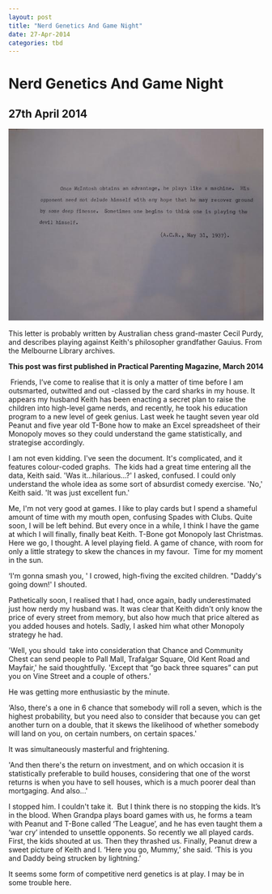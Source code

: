```yaml
---
layout: post
title: "Nerd Genetics And Game Night"
date: 27-Apr-2014
categories: tbd
---
```


# Nerd Genetics And Game Night

## 27th April 2014

<img class="photo-horiz" src="/images/2014/04/unnamed-2.jpg" />

This letter is probably written by Australian chess grand-master Cecil Purdy,   and describes playing against Keith's philosopher grandfather Gauius. From the Melbourne Library archives.

**This post was first published in Practical Parenting Magazine, March 2014**

 Friends, I’ve come to realise that it is only a matter of time before I am outsmarted, outwitted and out -classed by the card sharks in my house. It appears my husband Keith has been enacting a secret plan to raise the children into high-level game nerds, and recently, he took his education program to a new level of geek genius. Last week he taught seven year old Peanut and five year old T-Bone how to make an Excel spreadsheet of their Monopoly moves so they could understand the game statistically, and strategise accordingly.

I am not even kidding. I've seen the document. It's complicated, and it features colour-coded graphs.  The kids had a great time entering all the data, Keith said. 'Was it...hilarious...?' I asked, confused. I could only understand the whole idea as some sort of absurdist comedy exercise. 'No,' Keith said. 'It was just excellent fun.'

Me, I'm not very good at games. I like to play cards but I spend a shameful amount of time with my mouth open, confusing Spades with Clubs. Quite soon, I will be left behind. But every once in a while, I think I have the game at which I will finally, finally beat Keith. T-Bone got Monopoly last Christmas. Here we go, I thought. A level playing field. A game of chance, with room for only a little strategy to skew the chances in my favour.  Time for my moment in the sun.

‘I'm gonna smash you, ' I crowed, high-fiving the excited children. "Daddy's going down!' I shouted.

Pathetically soon, I realised that I had, once again, badly underestimated just how nerdy my husband was. It was clear that Keith didn't only know the price of every street from memory, but also how much that price altered as you added houses and hotels. Sadly, I asked him what other Monopoly strategy he had.

'Well, you should  take into consideration that Chance and Community Chest can send people to Pall Mall, Trafalgar Square, Old Kent Road and Mayfair,' he said thoughtfully. 'Except that “go back three squares” can put you on Vine Street and a couple of others.’

He was getting more enthusiastic by the minute.

‘Also, there's a one in 6 chance that somebody will roll a seven, which is the highest probability, but you need also to consider that because you can get another turn on a double, that it skews the likelihood of whether somebody will land on you, on certain numbers, on certain spaces.'

It was simultaneously masterful and frightening.

'And then there's the return on investment, and on which occasion it is statistically preferable to build houses, considering that one of the worst returns is when you have to sell houses, which is a much poorer deal than mortgaging. And also...'

I stopped him. I couldn't take it.  But I think there is no stopping the kids. It’s in the blood. When Grandpa plays board games with us, he forms a team with Peanut and T-Bone called ‘The League’, and he has even taught them a ‘war cry’ intended to unsettle opponents. So recently we all played cards. First, the kids shouted at us. Then they thrashed us. Finally, Peanut drew a sweet picture of Keith and I. ‘Here you go, Mummy,’ she said. ‘This is you and Daddy being strucken by lightning.’

It seems some form of competitive nerd genetics is at play. I may be in some trouble here.
